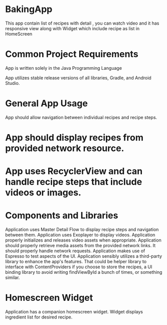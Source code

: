 # BakingApp
This app contain list of recipes with detail , you can watch video and it has responsive view along with Widget which include recipe as list in HomeScreen

# Common Project Requirements
App is written solely in the Java Programming Language

App utilizes stable release versions of all libraries, Gradle, and Android Studio.

# General App Usage
App should allow navigation between individual recipes and recipe steps.

# App should display recipes from provided network resource.

# App uses RecyclerView and can handle recipe steps that include videos or images.

# Components and Libraries
Application uses Master Detail Flow to display recipe steps and navigation between them.
Application uses Exoplayer to display videos.
Application properly initializes and releases video assets when appropriate.
Application should properly retrieve media assets from the provided network links. It should properly handle network requests.
Application makes use of Espresso to test aspects of the UI.
Application sensibly utilizes a third-party library to enhance the app's features. That could be helper library to interface with ContentProviders if you choose to store the recipes, a UI binding library to avoid writing findViewById a bunch of times, or something similar.

# Homescreen Widget
Application has a companion homescreen widget.
Widget displays ingredient list for desired recipe.
